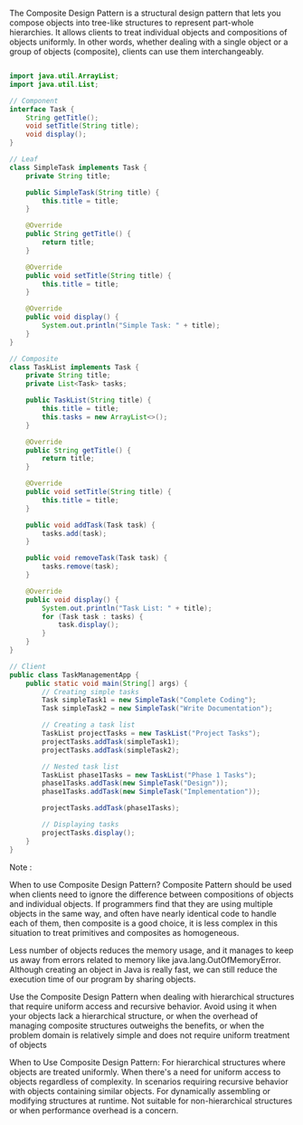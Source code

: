 The Composite Design Pattern is a structural design pattern that lets you compose objects into tree-like structures to represent part-whole hierarchies. It allows clients to treat individual objects and compositions of objects uniformly. In other words, whether dealing with a single object or a group of objects (composite), clients can use them interchangeably.

```java

import java.util.ArrayList;
import java.util.List;

// Component
interface Task {
	String getTitle();
	void setTitle(String title);
	void display();
}

// Leaf
class SimpleTask implements Task {
	private String title;

	public SimpleTask(String title) {
		this.title = title;
	}

	@Override
	public String getTitle() {
		return title;
	}

	@Override
	public void setTitle(String title) {
		this.title = title;
	}

	@Override
	public void display() {
		System.out.println("Simple Task: " + title);
	}
}

// Composite
class TaskList implements Task {
	private String title;
	private List<Task> tasks;

	public TaskList(String title) {
		this.title = title;
		this.tasks = new ArrayList<>();
	}

	@Override
	public String getTitle() {
		return title;
	}

	@Override
	public void setTitle(String title) {
		this.title = title;
	}

	public void addTask(Task task) {
		tasks.add(task);
	}

	public void removeTask(Task task) {
		tasks.remove(task);
	}

	@Override
	public void display() {
		System.out.println("Task List: " + title);
		for (Task task : tasks) {
			task.display();
		}
	}
}

// Client
public class TaskManagementApp {
	public static void main(String[] args) {
		// Creating simple tasks
		Task simpleTask1 = new SimpleTask("Complete Coding");
		Task simpleTask2 = new SimpleTask("Write Documentation");

		// Creating a task list
		TaskList projectTasks = new TaskList("Project Tasks");
		projectTasks.addTask(simpleTask1);
		projectTasks.addTask(simpleTask2);

		// Nested task list
		TaskList phase1Tasks = new TaskList("Phase 1 Tasks");
		phase1Tasks.addTask(new SimpleTask("Design"));
		phase1Tasks.addTask(new SimpleTask("Implementation"));

		projectTasks.addTask(phase1Tasks);

		// Displaying tasks
		projectTasks.display();
	}
}

```
Note : 

When to use Composite Design Pattern?
Composite Pattern should be used when clients need to ignore the difference between compositions of objects and individual objects. If programmers find that they are using multiple objects in the same way, and often have nearly identical code to handle each of them, then composite is a good choice, it is less complex in this situation to treat primitives and composites as homogeneous.

Less number of objects reduces the memory usage, and it manages to keep us away from errors related to memory like java.lang.OutOfMemoryError.
Although creating an object in Java is really fast, we can still reduce the execution time of our program by sharing objects.


Use the Composite Design Pattern when dealing with hierarchical structures that require uniform access and recursive behavior. Avoid using it when your objects lack a hierarchical structure, or when the overhead of managing composite structures outweighs the benefits, or when the problem domain is relatively simple and does not require uniform treatment of objects


When to Use Composite Design Pattern:
For hierarchical structures where objects are treated uniformly.
When there's a need for uniform access to objects regardless of complexity.
In scenarios requiring recursive behavior with objects containing similar objects.
For dynamically assembling or modifying structures at runtime.
Not suitable for non-hierarchical structures or when performance overhead is a concern.


